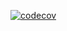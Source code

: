 [![codecov](https://codecov.io/gh/kevinsanchez04/MinecraftTap/graph/badge.svg?token=5S73I6PK6V)](https://codecov.io/gh/kevinsanchez04/MinecraftTap)
